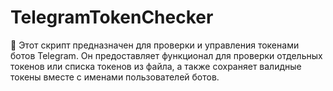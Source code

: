 # TelegramTokenChecker
🤖 Этот скрипт предназначен для проверки и управления токенами ботов Telegram. Он предоставляет функционал для проверки отдельных токенов или списка токенов из файла, а также сохраняет валидные токены вместе с именами пользователей ботов.
